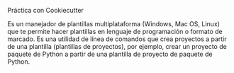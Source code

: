Práctica con Cookiecutter

Es un manejador de plantillas multiplataforma (Windows, Mac OS, Linux) que te permite hacer plantillas en lenguaje de programación o formato de marcado. 
Es una utilidad de línea de comandos que crea proyectos a partir de una plantilla (plantillas de proyectos), por ejemplo, crear un proyecto de paquete de Python a partir de una plantilla de proyecto de paquete de Python. 
